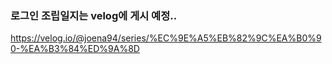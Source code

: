 ### 로그인 조립일지는 velog에 게시 예정..

https://velog.io/@joena94/series/%EC%9E%A5%EB%82%9C%EA%B0%90-%EA%B3%84%ED%9A%8D